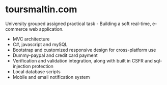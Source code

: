 # toursmaltin.com
University grouped assigned practical task - Building a soft real-time, e-commerce web application.

- MVC architecture
- C#, javascript and mySQL
- Bootstrap and customized responsive design for cross-platform use
- Dummy-paypal and credit card payment
- Verification and validation integration, along with built in CSFR and sql-injection protection
- Local database scripts
- Mobile and email notification system
